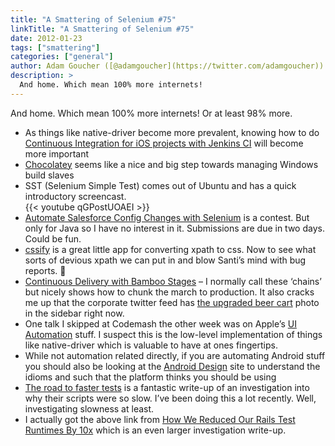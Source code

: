 ```yaml
---
title: "A Smattering of Selenium #75"
linkTitle: "A Smattering of Selenium #75"
date: 2012-01-23
tags: ["smattering"]
categories: ["general"]
author: Adam Goucher ([@adamgoucher](https://twitter.com/adamgoucher))
description: >
  And home. Which mean 100% more internets!
---
```


And home. Which mean 100% more internets! Or at least 98% more.

*   As things like native-driver become more prevalent, knowing how to do [Continuous Integration for iOS projects with Jenkins CI](http://blog.codecentric.de/en/2012/01/continuous-integration-for-ios-projects-with-jenkins-ci/) will become more important
*   [Chocolatey](http://chocolatey.org/) seems like a nice and big step towards managing Windows build slaves
*   SST (Selenium Simple Test) comes out of Ubuntu and has a quick introductory screencast.  
    {{< youtube qGPostUOAEI >}}
*   [Automate Salesforce Config Changes with Selenium](http://www.cloudspokes.com/challenges/1353) is a contest. But only for Java so I have no interest in it. Submissions are due in two days. Could be fun.
*   [cssify](http://cssify.appspot.com/) is a great little app for converting xpath to css. Now to see what sorts of devious xpath we can put in and blow Santi’s mind with bug reports. 🙂
*   [Continuous Delivery with Bamboo Stages](http://blogs.atlassian.com/2012/01/continuous-delivery-with-bamboo-stages/) – I normally call these ‘chains’ but nicely shows how to chunk the march to production. It also cracks me up that the corporate twitter feed has [the upgraded beer cart](http://twitter.com/#!/brittpwalker/status/160520765832314881/photo/1) photo in the sidebar right now.
*   One talk I skipped at Codemash the other week was on Apple’s [UI Automation](http://developer.apple.com/library/ios/#documentation/DeveloperTools/Reference/UIAutomationRef/_index.html#//apple_ref/doc/uid/TP40009771) stuff. I suspect this is the low-level implementation of things like native-driver which is valuable to have at ones fingertips.
*   While not automation related directly, if you are automating Android stuff you should also be looking at the [Android Design](http://developer.android.com/design/index.html) site to understand the idioms and such that the platform thinks you should be using
*   [The road to faster tests](http://37signals.com/svn/posts/2742-the-road-to-faster-tests) is a fantastic write-up of an investigation into why their scripts were so slow. I’ve been doing this a lot recently. Well, investigating slowness at least.
*   I actually got the above link from [How We Reduced Our Rails Test Runtimes By 10x](http://engineering.socialcast.com/2012/01/how-we-reduced-our-test-runtimes/) which is an even larger investigation write-up.